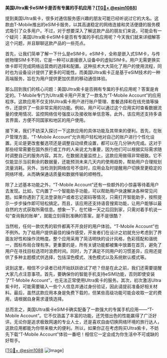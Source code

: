 **美国Ultra紫卡eSIM卡是否有专属的手机应用？[[TG💪+ @esim1088](https://t.me/s/esim1088)]**

提到美国Ultra紫卡，很多对通信服务感兴趣的朋友可能已经听说过它的大名。这款由T-Mobile推出的eSIM卡服务，以其高速稳定的网络连接和灵活便捷的服务模式吸引了众多用户。不过，对于想要深入了解这款产品的朋友们来说，可能会有一个疑问：美国Ultra紫卡eSIM卡是否有专属的手机应用呢？今天我们就来详细解答这个问题，并且聊聊这款产品的一些亮点。

首先，让我们简单了解一下什么是eSIM卡。eSIM卡，全称是嵌入式SIM卡，与传统物理SIM卡不同，它是一种可以直接嵌入设备中的虚拟SIM卡。用户无需更换实体卡即可完成网络运营商的选择和配置。这种技术大大简化了用户的使用流程，同时也为设备设计提供了更多的可能性。而美国Ultra紫卡正是基于eSIM技术的一种高端服务，旨在为用户提供更加优质的移动通信体验。

那么回到我们的核心问题：美国Ultra紫卡是否拥有专属的手机应用呢？答案是肯定的。T-Mobile专门为Ultra紫卡用户开发了一款名为“T-Mobile Account”的应用程序。这款应用不仅支持Ultra紫卡用户进行账户管理、套餐选择和在线充值等操作，还提供了一些非常实用的功能。例如，用户可以通过这个应用实时查看数据流量的使用情况、监控网络信号强度以及接收账单信息等。此外，该应用还支持多语言界面，方便不同国家和地区的用户使用。

接下来，我们不妨深入探讨一下这款应用的具体功能及其带来的便利。首先，在账户管理方面，“T-Mobile Account”允许用户轻松地对自己的账户进行个性化设置。无论是更改套餐选项还是调整自动续费设置，都可以在几分钟内完成。这对于那些经常需要在国外旅行或工作的人来说尤为重要，因为他们可以根据实际需求随时调整自己的服务内容。其次，在数据流量监控上，这款应用做得非常细致。它不仅能显示当前剩余的数据量，还能预测未来几天内的使用趋势，帮助用户合理规划流量消耗。另外，当检测到网络信号不佳时，应用会及时提醒用户切换至更稳定的网络环境，从而确保通话质量和数据传输的顺畅性。

除了上述基本功能之外，“T-Mobile Account”还有一些额外的小惊喜等待着用户去发现。比如，它内置了一个智能助手功能，可以帮助用户快速解决各种常见问题。如果你遇到了无法登录账户或者忘记密码等情况，只需打开智能助手，按照提示一步步操作即可轻松搞定。而且，该应用还支持语音搜索功能，让用户能够以最自然的方式获取所需信息。想象一下，在忙碌一天之后回到家，只需对着手机说一句“查询我的账单”，就能立刻得到准确的答案，是不是很酷？

当然啦，任何一款优秀的软件都离不开良好的用户体验。“T-Mobile Account”也不例外。为了给用户提供最佳的操作感受，开发者们在设计之初就充分考虑到了界面友好性和操作流畅度。整个应用采用了简洁明快的设计风格，色彩搭配和谐统一，图标布局合理有序。更重要的是，所有关键功能都被集中放置在首页，避免了用户在寻找目标选项时浪费时间。同时，为了满足不同用户的习惯差异，应用还提供了多种主题模式供选择，包括深色模式、浅色模式以及系统默认模式等。

说到这里，相信不少读者已经开始跃跃欲试了吧？但是在此之前，我们还需要提醒大家几点注意事项。首先，要确保你的智能手机支持eSIM功能，否则即使安装了“T-Mobile Account”，也无法正常使用Ultra紫卡的服务。其次，初次激活Ultra紫卡时，可能需要输入一些个人信息并通过身份验证，因此请提前准备好相关材料。最后，虽然这款应用本身是免费下载的，但某些高级功能可能会收取一定的费用，请根据自身需求谨慎选择。

总而言之，美国Ultra紫卡eSIM卡确实配备了一款强大的专属手机应用——“T-Mobile Account”。它不仅涵盖了丰富的功能，还凭借出色的性能赢得了广泛好评。无论你是追求极致网速的专业人士，还是喜欢自由切换网络环境的旅行达人，这款应用都能为你带来极大的便利。所以，如果你正在考虑购买Ultra紫卡，不妨先下载“T-Mobile Account”体验一番吧！相信它一定会成为你生活中不可或缺的好帮手。

[[TG💪+ @esim1088](https://t.me/s/esim1088) ![Image](https://i.postimg.cc/4NQfJmqS/Snipaste-2025-05-13-00-14-12.png)]
